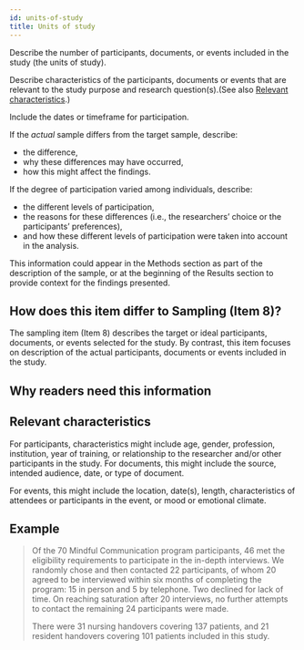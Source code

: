 ```yaml
---
id: units-of-study
title: Units of study
---
```

Describe the number of participants, documents, or events included in the study (the units of study).

Describe characteristics of the participants, documents or events that are relevant to the study purpose and research question(s).(See also [Relevant characteristics](.).)

Include the dates or timeframe for participation.

If the _actual_ sample differs from the target sample, describe:

* the difference,
* why these differences may have occurred,
* how this might affect the findings.

If the degree of participation varied among individuals, describe:

* the different levels of participation,
* the reasons for these differences (i.e., the researchers’ choice or the participants’ preferences),
* and how these different levels of participation were taken into account in the analysis.

This information could appear in the Methods section as part of the description of the sample, or at the beginning of the Results section to provide context for the findings presented.

## How does this item differ to Sampling (Item 8)?

The sampling item (Item 8) describes the target or ideal participants, documents, or events selected for the study. By contrast, this item focuses on description of the actual participants, documents or events included in the study.

## Why readers need this information

## Relevant characteristics

For participants, characteristics might include age, gender, profession, institution, year of training, or relationship to the researcher and/or other participants in the study. For documents, this might include the source, intended audience, date, or type of document.

For events, this might include the location, date(s), length, characteristics of attendees or participants in the event, or mood or emotional climate.

<!-- #TODO: ## Why this information is important -->

## Example

> Of the 70 Mindful Communication program participants, 46 met the eligibility requirements to participate in the in-depth interviews. We randomly chose and then contacted 22 participants, of whom 20 agreed to be interviewed within six months of completing the program: 15 in person and 5 by telephone. Two declined for lack of time. On reaching saturation after 20 interviews, no further attempts to contact the remaining 24 participants were made.
>
> There were 31 nursing handovers covering 137 patients, and 21 resident handovers covering 101 patients included in this study.

